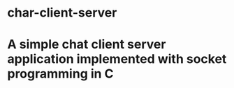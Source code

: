 # char-client-server
# A simple chat client server application implemented with socket programming in C
